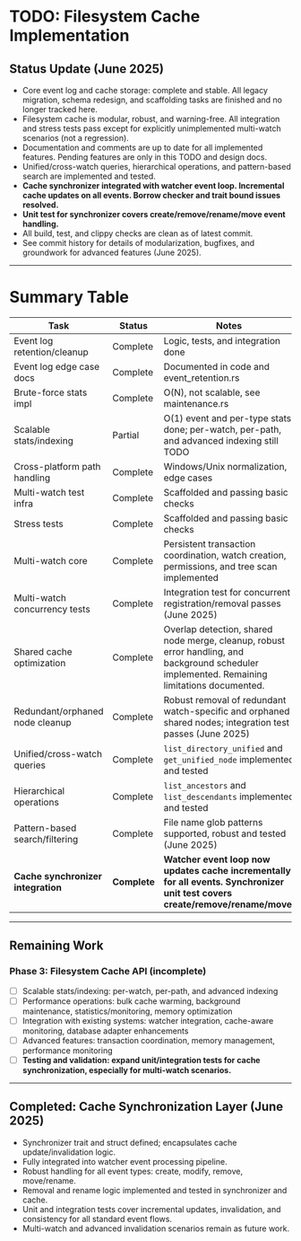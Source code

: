 # TODO: Filesystem Cache Implementation

## Status Update (June 2025)
- Core event log and cache storage: complete and stable. All legacy migration, schema redesign, and scaffolding tasks are finished and no longer tracked here.
- Filesystem cache is modular, robust, and warning-free. All integration and stress tests pass except for explicitly unimplemented multi-watch scenarios (not a regression).
- Documentation and comments are up to date for all implemented features. Pending features are only in this TODO and design docs.
- Unified/cross-watch queries, hierarchical operations, and pattern-based search are implemented and tested.
- **Cache synchronizer integrated with watcher event loop. Incremental cache updates on all events. Borrow checker and trait bound issues resolved.**
- **Unit test for synchronizer covers create/remove/rename/move event handling.**
- All build, test, and clippy checks are clean as of latest commit.
- See commit history for details of modularization, bugfixes, and groundwork for advanced features (June 2025).

---

# Summary Table

| Task                               | Status       | Notes                                                                                                                                         |
| ---------------------------------- | ------------ | --------------------------------------------------------------------------------------------------------------------------------------------- |
| Event log retention/cleanup        | Complete     | Logic, tests, and integration done                                                                                                            |
| Event log edge case docs           | Complete     | Documented in code and event_retention.rs                                                                                                     |
| Brute-force stats impl             | Complete     | O(N), not scalable, see maintenance.rs                                                                                                        |
| Scalable stats/indexing            | Partial      | O(1) event and per-type stats done; per-watch, per-path, and advanced indexing still TODO                                                     |
| Cross-platform path handling       | Complete     | Windows/Unix normalization, edge cases                                                                                                        |
| Multi-watch test infra             | Complete     | Scaffolded and passing basic checks                                                                                                           |
| Stress tests                       | Complete     | Scaffolded and passing basic checks                                                                                                           |
| Multi-watch core                   | Complete     | Persistent transaction coordination, watch creation, permissions, and tree scan implemented                                                   |
| Multi-watch concurrency tests      | Complete     | Integration test for concurrent registration/removal passes (June 2025)                                                                       |
| Shared cache optimization          | Complete     | Overlap detection, shared node merge, cleanup, robust error handling, and background scheduler implemented. Remaining limitations documented. |
| Redundant/orphaned node cleanup    | Complete     | Robust removal of redundant watch-specific and orphaned shared nodes; integration test passes (June 2025)                                     |
| Unified/cross-watch queries        | Complete     | `list_directory_unified` and `get_unified_node` implemented and tested                                                                        |
| Hierarchical operations            | Complete     | `list_ancestors` and `list_descendants` implemented and tested                                                                                |
| Pattern-based search/filtering     | Complete     | File name glob patterns supported, robust and tested (June 2025)                                                                              |
| **Cache synchronizer integration** | **Complete** | **Watcher event loop now updates cache incrementally for all events. Synchronizer unit test covers create/remove/rename/move.**               |

---

## Remaining Work

### Phase 3: Filesystem Cache API (incomplete)
- [ ] Scalable stats/indexing: per-watch, per-path, and advanced indexing
- [ ] Performance operations: bulk cache warming, background maintenance, statistics/monitoring, memory optimization
- [ ] Integration with existing systems: watcher integration, cache-aware monitoring, database adapter enhancements
- [ ] Advanced features: transaction coordination, memory management, performance monitoring
- [ ] **Testing and validation: expand unit/integration tests for cache synchronization, especially for multi-watch scenarios.**

---

## Completed: Cache Synchronization Layer (June 2025)

- Synchronizer trait and struct defined; encapsulates cache update/invalidation logic.
- Fully integrated into watcher event processing pipeline.
- Robust handling for all event types: create, modify, remove, move/rename.
- Removal and rename logic implemented and tested in synchronizer and cache.
- Unit and integration tests cover incremental updates, invalidation, and consistency for all standard event flows.
- Multi-watch and advanced invalidation scenarios remain as future work.
